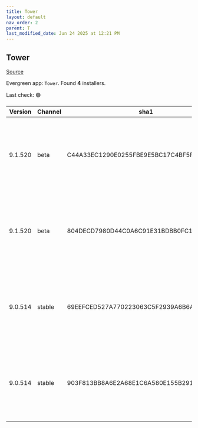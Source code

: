 ```yaml
---
title: Tower
layout: default
nav_order: 2
parent: T
last_modified_date: Jun 24 2025 at 12:21 PM
---
```


## Tower

[Source](https://www.git-tower.com/windows/)

Evergreen app: `Tower`. Found **4** installers.

Last check: 🟢

| Version | Channel | sha1                                     | Type | URI                                                                                                                                                  |
| ------- | ------- | ---------------------------------------- | ---- | ---------------------------------------------------------------------------------------------------------------------------------------------------- |
| 9.1.520 | beta    | C44A33EC1290E0255FBE9E5BC17C4BF5FE599178 | exe  | [https://www.git-tower.com/apps/tower3-win/520-2e7a55e9/Tower-9.1.520.exe](https://www.git-tower.com/apps/tower3-win/520-2e7a55e9/Tower-9.1.520.exe) |
| 9.1.520 | beta    | 804DECD7980D44C0A6C91E31BDBB0FC143CD6ABD | msi  | [https://www.git-tower.com/apps/tower3-win/520-2e7a55e9/Tower-9.1.520.msi](https://www.git-tower.com/apps/tower3-win/520-2e7a55e9/Tower-9.1.520.msi) |
| 9.0.514 | stable  | 69EEFCED527A770223063C5F2939A6B6ACE2E4A5 | exe  | [https://www.git-tower.com/apps/tower3-win/514-d979a82b/Tower-9.0.514.exe](https://www.git-tower.com/apps/tower3-win/514-d979a82b/Tower-9.0.514.exe) |
| 9.0.514 | stable  | 903F813BB8A6E2A68E1C6A580E155B291F84A141 | msi  | [https://www.git-tower.com/apps/tower3-win/514-d979a82b/Tower-9.0.514.msi](https://www.git-tower.com/apps/tower3-win/514-d979a82b/Tower-9.0.514.msi) |
